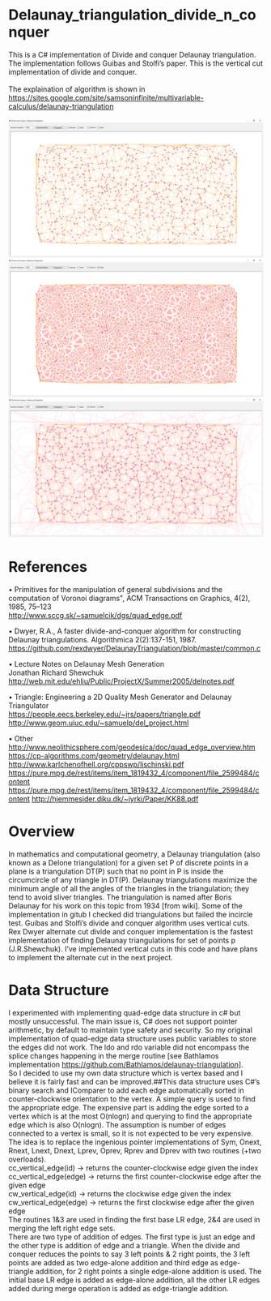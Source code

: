# Delaunay_triangulation_divide_n_conquer
This is a C# implementation of Divide and conquer Delaunay triangulation. The implementation follows Guibas and Stolfi’s paper.  This is the vertical cut implementation of divide and conquer.<br /><br />The explaination of algorithm is shown in<br /> https://sites.google.com/site/samsoninfinite/multivariable-calculus/delaunay-triangulation <br /><br />
![](Images/edge_1000pts.png)
![](Images/edge_1000pts_faces.png)
![](/Images/edge_1000pts_incircle.png)
# References
•	Primitives for the manipulation of general subdivisions and the computation of Voronoi diagrams", ACM Transactions on Graphics, 4(2), 1985, 75–123<br />
http://www.sccg.sk/~samuelcik/dgs/quad_edge.pdf

•	Dwyer, R.A., A faster divide-and-conquer algorithm for constructing
Delaunay triangulations. Algorithmica 2(2):137-151, 1987.<br />
https://github.com/rexdwyer/DelaunayTriangulation/blob/master/common.c

•	Lecture Notes on Delaunay Mesh Generation<br />
Jonathan Richard Shewchuk<br />
http://web.mit.edu/ehliu/Public/ProjectX/Summer2005/delnotes.pdf

•	Triangle: Engineering a 2D Quality Mesh Generator and Delaunay Triangulator<br />
https://people.eecs.berkeley.edu/~jrs/papers/triangle.pdf
http://www.geom.uiuc.edu/~samuelp/del_project.html

•	Other<br />
http://www.neolithicsphere.com/geodesica/doc/quad_edge_overview.htm
https://cp-algorithms.com/geometry/delaunay.html
http://www.karlchenofhell.org/cppswp/lischinski.pdf
https://pure.mpg.de/rest/items/item_1819432_4/component/file_2599484/content
https://pure.mpg.de/rest/items/item_1819432_4/component/file_2599484/content
http://hjemmesider.diku.dk/~jyrki/Paper/KK88.pdf<br />

# Overview
In mathematics and computational geometry, a Delaunay triangulation (also known as a Delone triangulation) for a given set P of discrete points in a plane is a triangulation DT(P) such that no point in P is inside the circumcircle of any triangle in DT(P). Delaunay triangulations maximize the minimum angle of all the angles of the triangles in the triangulation; they tend to avoid sliver triangles. The triangulation is named after Boris Delaunay for his work on this topic from 1934 [from wiki]. Some of the implementation in gitub I checked did triangulations but failed the incircle test.
Guibas and Stolfi’s divide and conquer algorithm uses vertical cuts. Rex Dwyer alternate cut divide and conquer implementation is the fastest implementation of finding Delaunay triangulations for set of points p (J.R.Shewchuk). I’ve implemented vertical cuts in this code and have plans to implement the alternate cut in the next project.<br />

# Data Structure
I experimented with implementing quad-edge data structure in c# but mostly unsuccessful. The main issue is, C# does not support pointer arithmetic, by default to maintain type safety and security. So my original implementation of quad-edge data structure uses public variables to store the edges did not work. The ldo and rdo variable did not encompass the splice changes happening in the merge routine [see Bathlamos implementation https://github.com/Bathlamos/delaunay-triangulation]. <br />So I decided to use my own data structure which is vertex based and I believe it is fairly fast and can be improved.##This data structure uses C#’s binary search and IComparer<T> to add each edge automatically sorted in counter-clockwise orientation to the vertex. A simple query is used to find the appropriate edge. The expensive part is adding the edge sorted to a vertex which is at the most O(nlogn) and querying to find the appropriate edge which is also O(nlogn). The assumption is number of edges connected to a vertex is small, so it is not expected to be very expensive.
The idea is to replace the ingenious pointer implementations of Sym, Onext, Rnext, Lnext, Dnext, Lprev, Oprev, Rprev and Dprev with two routines (+two overloads).<br />
cc_vertical_edge(id) -> returns the counter-clockwise edge given the index<br />
cc_vertical_edge(edge) -> returns the first counter-clockwise edge after the given edge<br />
cw_vertical_edge(id) -> returns the clockwise edge given the index<br />
cw_vertical_edge(edge) -> returns the first clockwise edge after the given edge<br />
The routines 1&3 are used in finding the first base LR edge, 2&4 are used in merging the left right edge sets.<br />
There are two type of addition of edges. The first type is just an edge and the other type is addition of edge and a triangle. When the divide and conquer reduces the points to say 3 left points & 2 right points, the 3 left points are added as two edge-alone addition and third edge as edge-triangle addition, for 2 right points a single edge-alone addition is used. The initial base LR edge is added as edge-alone addition, all the other LR edges added during merge operation is added as edge-triangle addition.<br />
